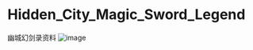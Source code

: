 # Hidden_City_Magic_Sword_Legend
幽城幻剑录资料
![image](https://github.com/xxsmall/Hidden_City_Magic_Sword_Legend/master/1.png)

